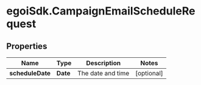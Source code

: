# egoiSdk.CampaignEmailScheduleRequest

## Properties
Name | Type | Description | Notes
------------ | ------------- | ------------- | -------------
**scheduleDate** | **Date** | The date and time | [optional] 


